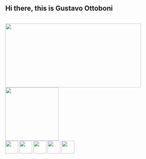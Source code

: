 ## Hi there, this is Gustavo Ottoboni 

<div style="display: inline-block"><br>
  <a href="https://github.com/ottoguz">
    <img align="center" height="200em" width="425em" src="https://github-readme-stats.vercel.app/api/?username=ottoguz&show_icons=true&theme=github_dark&include_all_commits=true&repo=Awax-project" />
  </a>
  <a href="https://github.com/ottoguz">
    <img align="center" height="167em" margin-top="20px" src="https://github-readme-stats.vercel.app/api/top-langs/?username=ottoguz&layout=compact&langs_count=16&theme=github_dark" />
  </a>
</div>    

<div>
  <img align="center" height="40px" src="https://cdn.jsdelivr.net/gh/devicons/devicon/icons/html5/html5-plain-wordmark.svg" />
  <img align="center" height="40px" src="https://cdn.jsdelivr.net/gh/devicons/devicon/icons/css3/css3-plain-wordmark.svg" />
  <img align="center" height="40px" src="https://cdn.jsdelivr.net/gh/devicons/devicon/icons/javascript/javascript-plain.svg" />
  <img align="center" height="40px" src="https://cdn.jsdelivr.net/gh/devicons/devicon/icons/python/python-original-wordmark.svg" />
  <img align="center" height="40px" src="https://cdn.jsdelivr.net/gh/devicons/devicon/icons/jupyter/jupyter-original-wordmark.svg" />      
</div>          
          




